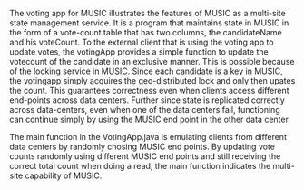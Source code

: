 
The voting app for MUSIC  illustrates the features of MUSIC as a
multi-site state management
service. It is a program that
maintains state in MUSIC in the form of a vote-count table that has two columns, the candidateName
and his voteCount. To the external client that is using the voting app to update votes, the
votingApp provides a simple function to update the
votecount of the candidate in an exclusive manner. This is possible because of the locking service
in MUSIC. Since each candidate is a key in MUSIC, the votingapp simply acquires the geo-distributed
lock and only then upates the count. This guarantees correctness even when clients access different
end-points across data centers. Further since state is replicated correctly across data-centers,
even when one of the data centers fail, functioning can continue simply by using the MUSIC end point
in the other data center. 

The main function in the VotingApp.java is emulating clients from different data centers by randomly
chosing MUSIC end points. By updating vote counts
randomly using different MUSIC end points and still receiving the correct total count when doing a
read, the main function indicates the multi-site capability of MUSIC. 
